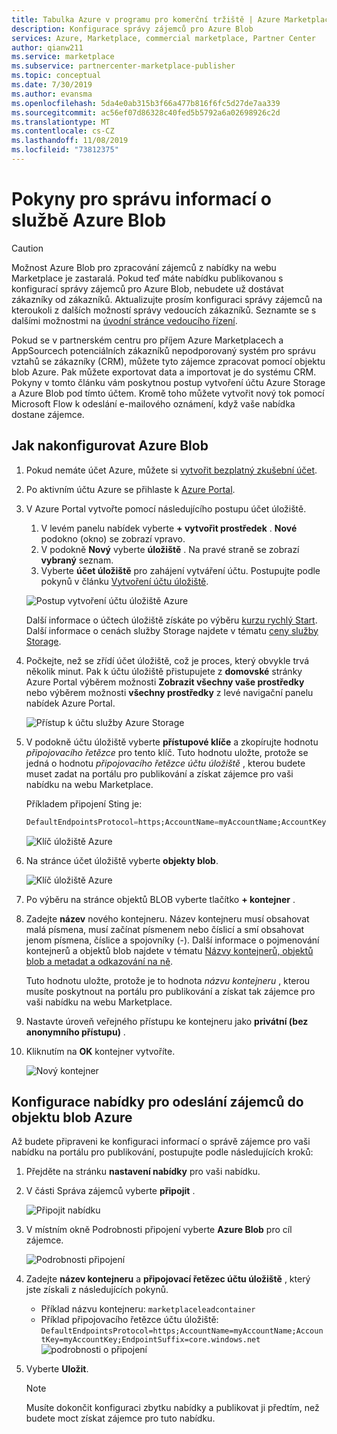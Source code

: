 ```yaml
---
title: Tabulka Azure v programu pro komerční tržiště | Azure Marketplace
description: Konfigurace správy zájemců pro Azure Blob
services: Azure, Marketplace, commercial marketplace, Partner Center
author: qianw211
ms.service: marketplace
ms.subservice: partnercenter-marketplace-publisher
ms.topic: conceptual
ms.date: 7/30/2019
ms.author: evansma
ms.openlocfilehash: 5da4e0ab315b3f66a477b816f6fc5d27de7aa339
ms.sourcegitcommit: ac56ef07d86328c40fed5b5792a6a02698926c2d
ms.translationtype: MT
ms.contentlocale: cs-CZ
ms.lasthandoff: 11/08/2019
ms.locfileid: "73812375"
---
```

# <a name="lead-management-instructions-for-azure-blob"></a>Pokyny pro správu informací o službě Azure Blob

>[!Caution]
>Možnost Azure Blob pro zpracování zájemců z nabídky na webu Marketplace je zastaralá. Pokud teď máte nabídku publikovanou s konfigurací správy zájemců pro Azure Blob, nebudete už dostávat zákazníky od zákazníků. Aktualizujte prosím konfiguraci správy zájemců na kteroukoli z dalších možností správy vedoucích zákazníků. Seznamte se s dalšími možnostmi na [úvodní stránce vedoucího řízení](./commercial-marketplace-get-customer-leads.md).

Pokud se v partnerském centru pro příjem Azure Marketplacech a AppSourcech potenciálních zákazníků nepodporovaný systém pro správu vztahů se zákazníky (CRM), můžete tyto zájemce zpracovat pomocí objektu blob Azure. Pak můžete exportovat data a importovat je do systému CRM. Pokyny v tomto článku vám poskytnou postup vytvoření účtu Azure Storage a Azure Blob pod tímto účtem. Kromě toho můžete vytvořit nový tok pomocí Microsoft Flow k odeslání e-mailového oznámení, když vaše nabídka dostane zájemce.


## <a name="how-to-configure-azure-blob"></a>Jak nakonfigurovat Azure Blob

1. Pokud nemáte účet Azure, můžete si [vytvořit bezplatný zkušební účet](https://azure.microsoft.com/pricing/free-trial/).
1. Po aktivním účtu Azure se přihlaste k [Azure Portal](https://portal.azure.com).
1. V Azure Portal vytvořte pomocí následujícího postupu účet úložiště.  
    1. V levém panelu nabídek vyberte **+ vytvořit prostředek** .  **Nové** podokno (okno) se zobrazí vpravo.
    2. V podokně **Nový** vyberte **úložiště** .  Na pravé straně se zobrazí **vybraný** seznam.
    3. Vyberte **účet úložiště** pro zahájení vytváření účtu.  Postupujte podle pokynů v článku [Vytvoření účtu úložiště](https://docs.microsoft.com/azure/storage/common/storage-quickstart-create-account?tabs=azure-portal).

    ![Postup vytvoření účtu úložiště Azure](./media/commercial-marketplace-lead-management-instructions-azure-blob/azure-storage-create.png)

    Další informace o účtech úložiště získáte po výběru [kurzu rychlý Start](https://docs.microsoft.com/azure/storage/).  Další informace o cenách služby Storage najdete v tématu [ceny služby Storage](https://azure.microsoft.com/pricing/details/storage/).

4. Počkejte, než se zřídí účet úložiště, což je proces, který obvykle trvá několik minut.  Pak k účtu úložiště přistupujete z **domovské** stránky Azure Portal výběrem možnosti **Zobrazit všechny vaše prostředky** nebo výběrem možnosti **všechny prostředky** z levé navigační panelu nabídek Azure Portal.

    ![Přístup k účtu služby Azure Storage](./media/commercial-marketplace-lead-management-instructions-azure-blob/azure-storage-access.png)

5. V podokně účtu úložiště vyberte **přístupové klíče** a zkopírujte hodnotu *připojovacího řetězce* pro tento klíč. Tuto hodnotu uložte, protože se jedná o hodnotu *připojovacího řetězce účtu úložiště* , kterou budete muset zadat na portálu pro publikování a získat zájemce pro vaši nabídku na webu Marketplace.

     Příkladem připojení Sting je:

     ```sql
     DefaultEndpointsProtocol=https;AccountName=myAccountName;AccountKey=myAccountKey;EndpointSuffix=core.windows.net
     ```

    ![Klíč úložiště Azure](./media/commercial-marketplace-lead-management-instructions-azure-blob/azure-storage-keys-2.png)

6. Na stránce účet úložiště vyberte **objekty blob**.

   ![Klíč úložiště Azure](./media/commercial-marketplace-lead-management-instructions-azure-blob/select-blobs.png)

7. Po výběru na stránce objektů BLOB vyberte tlačítko **+ kontejner** .

8. Zadejte **název** nového kontejneru. Název kontejneru musí obsahovat malá písmena, musí začínat písmenem nebo číslicí a smí obsahovat jenom písmena, číslice a spojovníky (-). Další informace o pojmenování kontejnerů a objektů blob najdete v tématu [Názvy kontejnerů, objektů blob a metadat a odkazování na ně](https://docs.microsoft.com/rest/api/storageservices/naming-and-referencing-containers--blobs--and-metadata).

    Tuto hodnotu uložte, protože je to hodnota *názvu kontejneru* , kterou musíte poskytnout na portálu pro publikování a získat tak zájemce pro vaši nabídku na webu Marketplace.

9. Nastavte úroveň veřejného přístupu ke kontejneru jako **privátní (bez anonymního přístupu)** .

10. Kliknutím na **OK** kontejner vytvoříte.

    ![Nový kontejner](./media/commercial-marketplace-lead-management-instructions-azure-blob/new-container.png)

## <a name="configure-your-offer-to-send-leads-to-the-azure-blob"></a>Konfigurace nabídky pro odeslání zájemců do objektu blob Azure

Až budete připraveni ke konfiguraci informací o správě zájemce pro vaši nabídku na portálu pro publikování, postupujte podle následujících kroků:

1. Přejděte na stránku **nastavení nabídky** pro vaši nabídku.
2. V části Správa zájemců vyberte **připojit** .

    ![Připojit nabídku](./media/commercial-marketplace-lead-management-instructions-azure-blob/connect-offer.png)

3. V místním okně Podrobnosti připojení vyberte **Azure Blob** pro cíl zájemce.

    ![Podrobnosti připojení](./media/commercial-marketplace-lead-management-instructions-azure-blob/connect-details.png) 

4. Zadejte **název kontejneru** a **připojovací řetězec účtu úložiště** , který jste získali z následujících pokynů.

    * Příklad názvu kontejneru: `marketplaceleadcontainer`
    * Příklad připojovacího řetězce účtu úložiště: `DefaultEndpointsProtocol=https;AccountName=myAccountName;AccountKey=myAccountKey;EndpointSuffix=core.windows.net` ![podrobnosti o připojení](./media/commercial-marketplace-lead-management-instructions-azure-blob/connection-details.png) 

5. Vyberte **Uložit**.

    > [!NOTE]
    > Musíte dokončit konfiguraci zbytku nabídky a publikovat ji předtím, než budete moct získat zájemce pro tuto nabídku.


